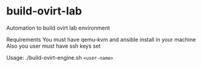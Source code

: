 # build-ovirt-lab
Automation to build ovirt lab environment

Requirements
You must have qemu-kvm and ansible install in your machine
Also you user must have ssh keys set

Usage: ./build-ovirt-engine.sh `<user-name>`
